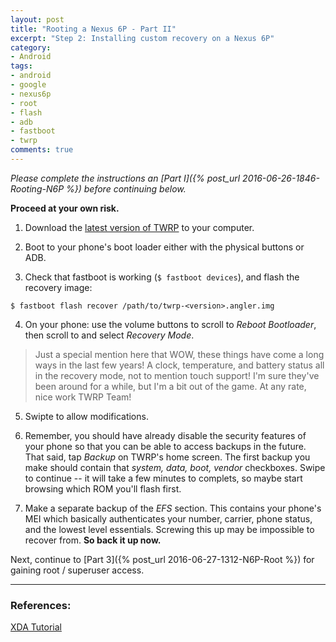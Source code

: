 ```yaml
---
layout: post
title: "Rooting a Nexus 6P - Part II"
excerpt: "Step 2: Installing custom recovery on a Nexus 6P"
category:
- Android
tags:
- android
- google
- nexus6p
- root
- flash
- adb
- fastboot
- twrp
comments: true
---
```


*Please complete the instructions an [Part I]({% post_url 2016-06-26-1846-Rooting-N6P %}) before continuing below.*

**Proceed at your own risk.**

1) Download the [latest version of TWRP](https://dl.twrp.me/angler/) to your computer.

2) Boot to your phone's boot loader either with the physical buttons or ADB.

3) Check that fastboot is working (```$ fastboot devices```), and flash the recovery image:

```$ fastboot flash recover /path/to/twrp-<version>.angler.img```

4) On your phone:  use the volume buttons to scroll to *Reboot Bootloader*, then scroll to and select *Recovery Mode*.

> Just a special mention here that WOW, these things have come a long ways in the last few years!  A clock, temperature, and battery status all in the recovery mode, not to mention touch support! I'm sure they've been around for a while, but I'm a bit out of the game.  At any rate, nice work TWRP Team!

5) Swipte to allow modifications.

6) Remember, you should have already disable the security features of your phone so that you can be able to access backups in the future.  That 
said, tap *Backup* on TWRP's home screen.  The first backup you make should contain that *system, data, boot, vendor* checkboxes.  Swipe to 
continue -- it will take a few minutes to complets, so maybe start browsing which ROM you'll flash first.

7) Make a separate backup of the *EFS* section.  This contains your phone's MEI which basically authenticates your number, carrier, phone 
status, and the lowest level essentials.  Screwing this up may be impossible to recover from.  **So back it up now.**

Next, continue to [Part 3]({% post_url 2016-06-27-1312-N6P-Root %}) for gaining root / superuser access.

-----

### References:

[XDA Tutorial](http://forum.xda-developers.com/nexus-6p/general/guides-how-to-guides-beginners-t3206928)

